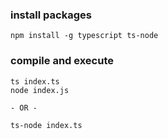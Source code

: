 ### install packages
```
npm install -g typescript ts-node
```

### compile and execute
```
ts index.ts
node index.js 

- OR -

ts-node index.ts
```